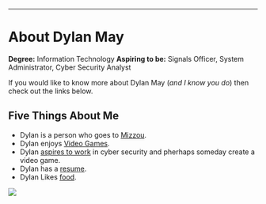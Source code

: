 ***

# About Dylan May

**Degree:** Information Technology
**Aspiring to be:** Signals Officer, System Administrator, Cyber Security Analyst 

If you would like to know more about Dylan May (_and I know you do_) then check out the links below.

## Five Things About Me

* Dylan is a person who goes to [Mizzou](https://missouri.edu/).
* Dylan enjoys [Video Games](VideoGames.md).
* Dylan [aspires to work](LinkedIn.md) in cyber security and pherhaps someday create a video game.
* Dylan has a [resume](ResumePage.md).
* Dylan Likes [food](food.md).

![](https://upload.wikimedia.org/wikipedia/commons/thumb/4/48/Markdown-mark.svg/1920px-Markdown-mark.svg.png)
